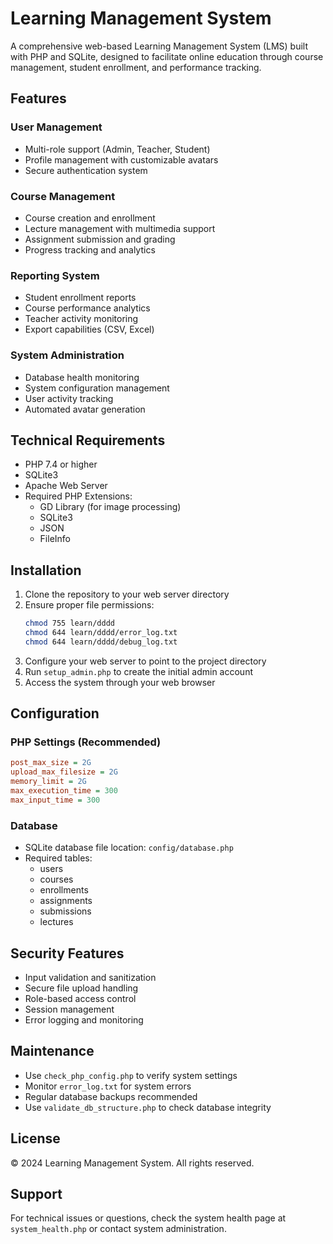 # Learning Management System

A comprehensive web-based Learning Management System (LMS) built with PHP and SQLite, designed to facilitate online education through course management, student enrollment, and performance tracking.

## Features

### User Management
- Multi-role support (Admin, Teacher, Student)
- Profile management with customizable avatars
- Secure authentication system

### Course Management
- Course creation and enrollment
- Lecture management with multimedia support
- Assignment submission and grading
- Progress tracking and analytics

### Reporting System
- Student enrollment reports
- Course performance analytics
- Teacher activity monitoring
- Export capabilities (CSV, Excel)

### System Administration
- Database health monitoring
- System configuration management
- User activity tracking
- Automated avatar generation

## Technical Requirements

- PHP 7.4 or higher
- SQLite3
- Apache Web Server
- Required PHP Extensions:
  - GD Library (for image processing)
  - SQLite3
  - JSON
  - FileInfo

## Installation

1. Clone the repository to your web server directory
2. Ensure proper file permissions:
   ```bash
   chmod 755 learn/dddd
   chmod 644 learn/dddd/error_log.txt
   chmod 644 learn/dddd/debug_log.txt
   ```
3. Configure your web server to point to the project directory
4. Run `setup_admin.php` to create the initial admin account
5. Access the system through your web browser

## Configuration

### PHP Settings (Recommended)
```ini
post_max_size = 2G
upload_max_filesize = 2G
memory_limit = 2G
max_execution_time = 300
max_input_time = 300
```

### Database
- SQLite database file location: `config/database.php`
- Required tables:
  - users
  - courses
  - enrollments
  - assignments
  - submissions
  - lectures

## Security Features

- Input validation and sanitization
- Secure file upload handling
- Role-based access control
- Session management
- Error logging and monitoring

## Maintenance

- Use `check_php_config.php` to verify system settings
- Monitor `error_log.txt` for system errors
- Regular database backups recommended
- Use `validate_db_structure.php` to check database integrity

## License

© 2024 Learning Management System. All rights reserved.

## Support

For technical issues or questions, check the system health page at `system_health.php` or contact system administration.
